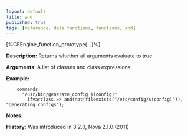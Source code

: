 ```yaml
---
layout: default
title: and
published: true
tags: [reference, data functions, functions, and]
---
```


[%CFEngine_function_prototype(...)%]

**Description:** Returns whether all arguments evaluate to true.

**Arguments**: A list of classes and class expressions

**Example:**

```cf3
    commands:
      "/usr/bin/generate_config $(config)"
        ifvarclass => and(not(fileexists("/etc/config/$(config)")), "generating_configs");
```

**Notes:**  
   
**History:** Was introduced in 3.2.0, Nova 2.1.0 (2011)
